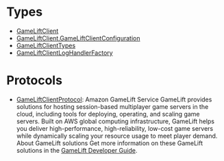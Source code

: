 # Types

  - [GameLiftClient](/aws-sdk-swift/reference/0.x/AWSGameLift/GameLiftClient)
  - [GameLiftClient.GameLiftClientConfiguration](/aws-sdk-swift/reference/0.x/AWSGameLift/GameLiftClient_GameLiftClientConfiguration)
  - [GameLiftClientTypes](/aws-sdk-swift/reference/0.x/AWSGameLift/GameLiftClientTypes)
  - [GameLiftClientLogHandlerFactory](/aws-sdk-swift/reference/0.x/AWSGameLift/GameLiftClientLogHandlerFactory)

# Protocols

  - [GameLiftClientProtocol](/aws-sdk-swift/reference/0.x/AWSGameLift/GameLiftClientProtocol):
    Amazon GameLift Service GameLift provides solutions for hosting session-based multiplayer game servers in the cloud, including tools for deploying, operating, and scaling game servers. Built on AWS global computing infrastructure, GameLift helps you deliver high-performance, high-reliability, low-cost game servers while dynamically scaling your resource usage to meet player demand. About GameLift solutions Get more information on these GameLift solutions in the [GameLift Developer Guide](https://docs.aws.amazon.com/gamelift/latest/developerguide/).

